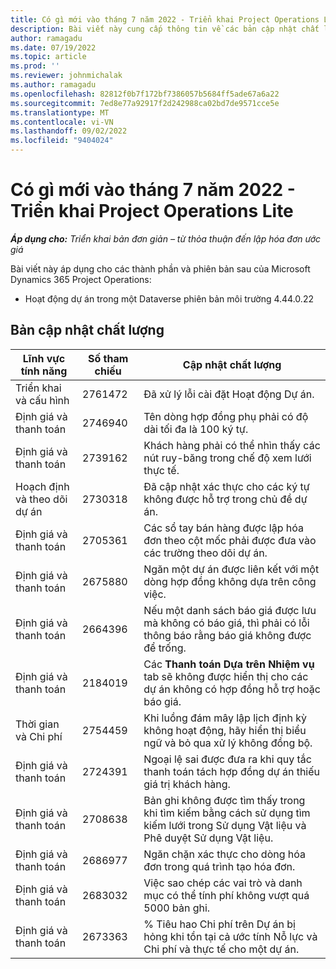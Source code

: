 ```yaml
---
title: Có gì mới vào tháng 7 năm 2022 - Triển khai Project Operations Lite
description: Bài viết này cung cấp thông tin về các bản cập nhật chất lượng có sẵn trong bản phát hành tháng 7 năm 2022 của Microsoft Dynamics 365 Project Operations triển khai lite.
author: ramagadu
ms.date: 07/19/2022
ms.topic: article
ms.prod: ''
ms.reviewer: johnmichalak
ms.author: ramagadu
ms.openlocfilehash: 82812f0b7f172bf7386057b5684ff5ade67a6a22
ms.sourcegitcommit: 7ed8e77a92917f2d242988ca02bd7de9571cce5e
ms.translationtype: MT
ms.contentlocale: vi-VN
ms.lasthandoff: 09/02/2022
ms.locfileid: "9404024"
---
```

# <a name="whats-new-july-2022---project-operations-lite-deployment"></a>Có gì mới vào tháng 7 năm 2022 - Triển khai Project Operations Lite

_**Áp dụng cho:** Triển khai bản đơn giản – từ thỏa thuận đến lập hóa đơn ước giá_

Bài viết này áp dụng cho các thành phần và phiên bản sau của Microsoft Dynamics 365 Project Operations:

- Hoạt động dự án trong một Dataverse phiên bản môi trường 4.44.0.22

## <a name="quality-updates"></a>Bản cập nhật chất lượng

| Lĩnh vực tính năng | Số tham chiếu | Cập nhật chất lượng |
| --- | --- | --- |
| Triển khai và cấu hình | 2761472 | Đã xử lý lỗi cài đặt Hoạt động Dự án. |
| Định giá và thanh toán | 2746940 | Tên dòng hợp đồng phụ phải có độ dài tối đa là 100 ký tự. |
| Định giá và thanh toán | 2739162 | Khách hàng phải có thể nhìn thấy các nút ruy-băng trong chế độ xem lưới thực tế. |
| Hoạch định và theo dõi dự án | 2730318 | Đã cập nhật xác thực cho các ký tự không được hỗ trợ trong chủ đề dự án. |
| Định giá và thanh toán | 2705361 | Các sổ tay bán hàng được lập hóa đơn theo cột mốc phải được đưa vào các trường theo dõi dự án. |
| Định giá và thanh toán | 2675880 | Ngăn một dự án được liên kết với một dòng hợp đồng không dựa trên công việc. |
| Định giá và thanh toán | 2664396 | Nếu một danh sách báo giá được lưu mà không có báo giá, thì phải có lỗi thông báo rằng báo giá không được để trống. |
| Định giá và thanh toán | 2184019 | Các **Thanh toán Dựa trên Nhiệm vụ** tab sẽ không được hiển thị cho các dự án không có hợp đồng hỗ trợ hoặc báo giá. |
| Thời gian và Chi phí | 2754459 | Khi luồng đám mây lập lịch định kỳ không hoạt động, hãy hiển thị biểu ngữ và bỏ qua xử lý không đồng bộ. |
| Định giá và thanh toán | 2724391 | Ngoại lệ sai được đưa ra khi quy tắc thanh toán tách hợp đồng dự án thiếu giá trị khách hàng. |
| Định giá và thanh toán | 2708638 | Bản ghi không được tìm thấy trong khi tìm kiếm bằng cách sử dụng tìm kiếm lưới trong Sử dụng Vật liệu và Phê duyệt Sử dụng Vật liệu.|
| Định giá và thanh toán | 2686977 | Ngăn chặn xác thực cho dòng hóa đơn trong quá trình tạo hóa đơn. |
| Định giá và thanh toán | 2683032 | Việc sao chép các vai trò và danh mục có thể tính phí không vượt quá 5000 bản ghi.|
| Định giá và thanh toán | 2673363 | % Tiêu hao Chi phí trên Dự án bị hỏng khi tồn tại cả ước tính Nỗ lực và Chi phí và thực tế cho một dự án. |
